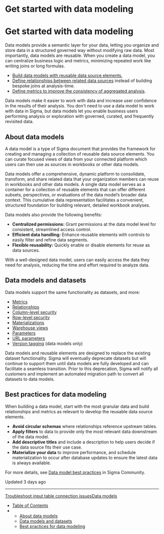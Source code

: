 # Get started with data modeling

# Get started with data modeling

Data models provide a semantic layer for your data, letting you organize and store data in a structured governed way without modifying raw data. Most importantly, data models are reusable. When you create a data model, you can centralize business logic and metrics, minimizing repeated work like writing joins or long formulas.

* [Build data models with reusable data source elements.](/docs/create-and-manage-data-models)
* [Define relationships between related data sources](/docs/define-relationships-in-data-models) instead of building bespoke joins at analysis-time.
* [Define metrics to improve the consistency of aggregated analysis](/docs/about-metrics).

Data models make it easier to work with data and increase user confidence in the results of their analysis. You don't need to use a data model to work with data in Sigma, but data models let you enable business users performing analysis or exploration with governed, curated, and frequently revisited data.

## About data models

A data model is a type of Sigma document that provides the framework for creating and managing a collection of reusable data source elements. You can curate focused views of data from your connected platform which users can then use as sources in workbooks or other data models.

Data models offer a comprehensive, dynamic platform to consolidate, transform, and share related data that your organization members can reuse in workbooks and other data models. A single data model serves as a container for a collection of reusable elements that can offer different subsets, perspectives, or evaluations of the data model’s broader data context. This cumulative data representation facilitates a convenient, structured foundation for building relevant, detailed workbook analyses.

Data models also provide the following benefits:

* **Centralized permissions:** Grant permissions at the data model level for consistent, streamlined access control.
* **Efficient data handling:** Enhance reusable elements with controls to easily filter and refine data segments.
* **Flexible reusability:** Quickly enable or disable elements for reuse as data sources.

With a well-designed data model, users can easily access the data they need for analysis, reducing the time and effort required to analyze data.

## Data models and datasets

Data models support the same functionality as datasets, and more:

* [Metrics](/docs/about-metrics)
* [Relationships](/docs/define-relationships-in-data-models)
* [Column-level security](/docs/column-level-security)
* [Row-level security](/docs/dataset-row-level-security)
* [Materializations](/docs/materialization)
* [Warehouse views](/docs/dataset-warehouse-views)
* [Parameters](/docs/parameters-in-workbooks)
* [URL parameters](/docs/workbook-control-values-in-the-url)
* [Version tagging](/docs/add-version-tags-to-workbooks-and-data-models) (data models only)

Data models and reusable elements are designed to replace the existing dataset functionality. Sigma will eventually deprecate datasets but will continue to support them until data models are fully developed and can facilitate a seamless transition. Prior to this deprecation, Sigma will notify all customers and implement an automated migration path to convert all datasets to data models.

## Best practices for data modeling

When building a data model, start with the most granular data and build relationships and metrics as relevant to develop the reusable data source elements.

* **Avoid circular schemas** where relationships reference upstream tables.
* **Apply filters** to data to provide only the most relevant data downstream of the data model.
* **Add descriptive titles** and include a description to help users decide if the data source fits their use case.
* **Materialize your data** to improve performance, and schedule materialization to occur after database updates to ensure the latest data is always available.

For more details, see [Data model best practices](https://community.sigmacomputing.com/t/data-model-best-practices/5011) in Sigma Community.

Updated 3 days ago

---

[Troubleshoot input table connection issues](/docs/troubleshoot-input-table-connection-issues)[Data models](/docs/data-models)

* [Table of Contents](#)
* + [About data models](#about-data-models)
  + [Data models and datasets](#data-models-and-datasets)
  + [Best practices for data modeling](#best-practices-for-data-modeling)